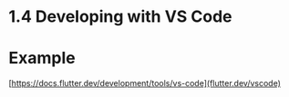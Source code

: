 # 1.4 Developing with VS Code 

# Example

[https://docs.flutter.dev/development/tools/vs-code](flutter.dev/vscode)



